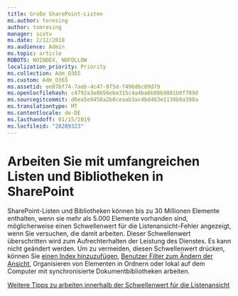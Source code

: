```yaml
---
title: Große SharePoint-Listen
ms.author: toresing
author: tomresing
manager: scotv
ms.date: 2/12/2018
ms.audience: Admin
ms.topic: article
ROBOTS: NOINDEX, NOFOLLOW
localization_priority: Priority
ms.collection: Adm_O365
ms.custom: Adm_O365
ms.assetid: ee07bf74-7aeb-4c47-8f5d-f496d6c09d79
ms.openlocfilehash: c4792a3e8656ebe315c4a4ba6b08b9881b0f789d
ms.sourcegitcommit: d6ea5e9458a2b8ceaab3ac4bd483e1130b9a398a
ms.translationtype: MT
ms.contentlocale: de-DE
ms.lasthandoff: 01/15/2019
ms.locfileid: "28289323"
---
```

# <a name="work-with-large-lists-and-libraries-in-sharepoint"></a>Arbeiten Sie mit umfangreichen Listen und Bibliotheken in SharePoint

SharePoint-Listen und Bibliotheken können bis zu 30 Millionen Elemente enthalten, wenn sie mehr als 5.000 Elemente vorhanden sind, möglicherweise einen Schwellenwert für die Listenansicht-Fehler angezeigt, wenn Sie versuchen, die damit arbeiten. Dieser Schwellenwert überschritten wird zum Aufrechterhalten der Leistung des Dienstes. Es kann nicht geändert werden. Um zu vermeiden, diesen Schwellenwert drücken, können Sie [einen Index hinzuzufügen](https://go.microsoft.com/fwlink/?linkid=867784), [Benutzer Filter zum Ändern der Ansicht](https://go.microsoft.com/fwlink/?linkid=867786), Organisieren von Elementen in Ordnern oder lokal auf dem Computer mit synchronisierte Dokumentbibliotheken arbeiten. 
  
[Weitere Tipps zu arbeiten innerhalb der Schwellenwert für die Listenansicht](https://go.microsoft.com/fwlink/?linkid=867787)
  

